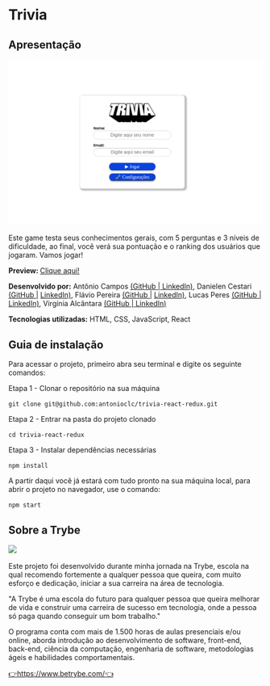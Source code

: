 <h1>Trivia</h1>
<h2>Apresentação</h2>
<img src="https://github.com/antonioclc/trivia-react-redux/blob/main/public/trivia-login.png?raw=true">
<p>Este game testa seus conhecimentos gerais, com 5 perguntas e 3 níveis de dificuldade, ao final, você verá sua pontuação e o ranking dos usuários que jogaram. Vamos jogar!</p>
<p><strong>Preview: </strong><a href="https://antonioclc.github.io/trivia-react-redux/">Clique aqui!</a></p>
<p><strong>Desenvolvido por:</strong> Antônio Campos
	<a  href="https://github.com/antonioclc"  target="_blank"  		rel="noreferrer">(GitHub |
	</a> 
	<a  href="https://www.linkedin.com/in/ant%C3%B4nio-campos/"  target="_blank"  rel="noreferrer">LinkedIn)</a>, 
	Danielen Cestari
	<a  href="https://github.com/danielencestari"  target="_blank"  		rel="noreferrer">(GitHub |</a> 
	<a  href="https://www.linkedin.com/in/danielencnunes"  target="_blank"  rel="noreferrer">LinkedIn)</a>,
   Flávio Pereira
	<a  href="https://github.com/fpdsjr"  target="_blank"  		rel="noreferrer">(GitHub |</a> 
	<a  href="https://www.linkedin.com/in/flaviopdsjr"  target="_blank"  rel="noreferrer">LinkedIn)</a>,
	Lucas Peres
	<a  href="https://github.com/lperess"  target="_blank"  		rel="noreferrer">(GitHub |</a> 
	<a  href="https://www.linkedin.com/in/lucas-laboissiere"  target="_blank"  rel="noreferrer">LinkedIn)</a>,
	Virgínia Alcântara
	<a  href="https://github.com/vihvasc"  target="_blank"  		rel="noreferrer">(GitHub |
	</a> 
	<a  href="https://www.linkedin.com/in/vihvasc/"  target="_blank"  rel="noreferrer">LinkedIn)	
	</a>
	
</p>
<p><strong>Tecnologias utilizadas:</strong> HTML, CSS, JavaScript, React</p>
<h2>Guia de instalação</h2>
<p>Para acessar o projeto, primeiro abra seu terminal e digite os seguinte comandos:</p>
Etapa 1 - Clonar o repositório na sua máquina

    git clone git@github.com:antonioclc/trivia-react-redux.git

Etapa 2 - Entrar na pasta do projeto clonado

    cd trivia-react-redux

Etapa 3 - Instalar dependências necessárias

    npm install
A partir daqui você já estará com tudo pronto na sua máquina local, para abrir o projeto no navegador, use o comando:

    npm start

<h2>Sobre a Trybe</h2>
<img src="https://media-exp1.licdn.com/dms/image/C4D16AQHqoIThl0YnyQ/profile-displaybackgroundimage-shrink_350_1400/0/1626200034144?e=1651104000&v=beta&t=z36EX-_mvnCry67IVhm0vu7C7LDv4mSrhiePjNwdIk0" />
<p>Este projeto foi desenvolvido durante minha jornada na Trybe, escola na qual recomendo fortemente a qualquer pessoa que queira, com muito esforço e dedicação, iniciar a sua carreira na área de tecnologia.</p>
<p>"A Trybe é uma escola do futuro para qualquer pessoa que queira melhorar de vida e construir uma carreira de sucesso em tecnologia, onde a pessoa só paga quando conseguir um bom trabalho."</p>
<p>O programa conta com mais de 1.500 horas de aulas presenciais e/ou online, aborda introdução ao desenvolvimento de software, front-end, back-end, ciência da computação, engenharia de software, metodologias ágeis e habilidades comportamentais.</p>
<a  href="https://www.betrybe.com/"  target="_blank"  rel="noreferrer">👉https://www.betrybe.com/👈</a>
